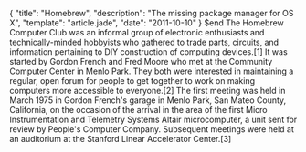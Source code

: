 {
  "title": "Homebrew",
  "description": "The missing package manager for OS X",
  "template": "article.jade",
  "date": "2011-10-10"
}
$end
The Homebrew Computer Club was an informal group of electronic enthusiasts and technically-minded hobbyists who gathered to trade parts, circuits, and information pertaining to DIY construction of computing devices.[1] It was started by Gordon French and Fred Moore who met at the Community Computer Center in Menlo Park. They both were interested in maintaining a regular, open forum for people to get together to work on making computers more accessible to everyone.[2] The first meeting was held in March 1975 in Gordon French's garage in Menlo Park, San Mateo County, California, on the occasion of the arrival in the area of the first Micro Instrumentation and Telemetry Systems Altair microcomputer, a unit sent for review by People's Computer Company. Subsequent meetings were held at an auditorium at the Stanford Linear Accelerator Center.[3]
